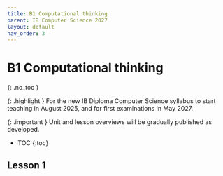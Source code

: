 ```yaml
---
title: B1 Computational thinking
parent: IB Computer Science 2027
layout: default
nav_order: 3
---
```


# B1 Computational thinking
{: .no_toc }

{: .highlight }
For the new IB Diploma Computer Science syllabus to start teaching in August 2025, and for first examinations in May 2027.

{: .important }
Unit and lesson overviews will be gradually published as developed. 

- TOC
{:toc} 

## Lesson 1

